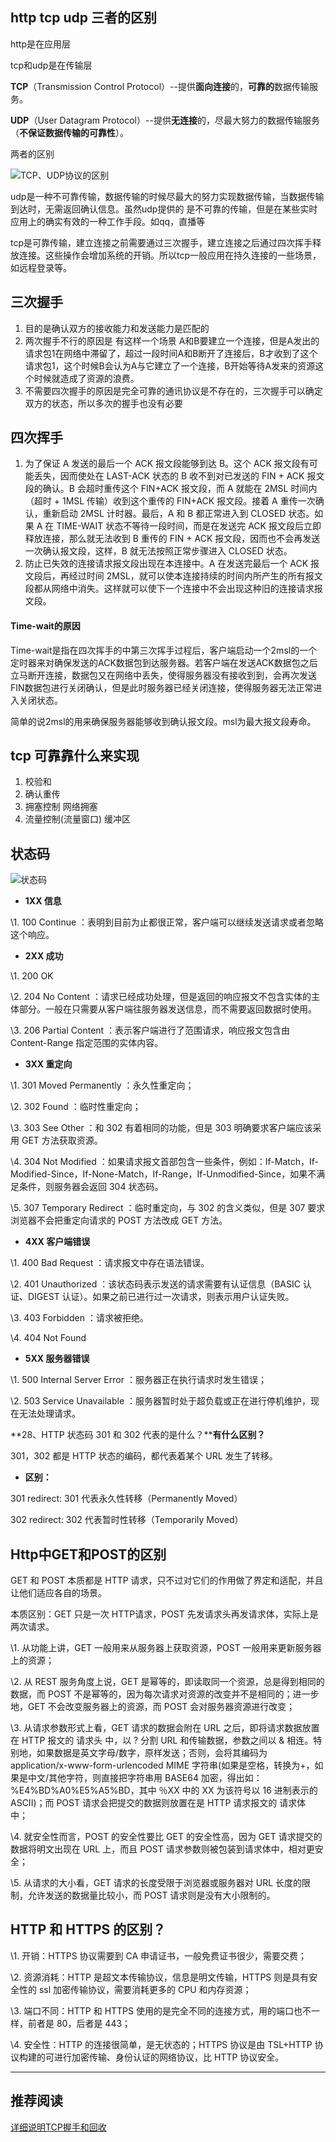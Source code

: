 ## http tcp udp 三者的区别

http是在应用层

tcp和udp是在传输层

**TCP**（Transmission Control Protocol）--提供**面向连接**的，**可靠的**数据传输服务。

**UDP**（User Datagram Protocol）--提供**无连接**的，尽最大努力的数据传输服务（**不保证数据传输的可靠性**）。

两者的区别

![TCP、UDP协议的区别](https://camo.githubusercontent.com/582cf0bd58f1b7859ff7696d0345200d133bee88/68747470733a2f2f6d792d626c6f672d746f2d7573652e6f73732d636e2d6265696a696e672e616c6979756e63732e636f6d2f323031392d31312f7463702d76732d7564702e6a7067)

udp是一种不可靠传输，数据传输的时候尽最大的努力实现数据传输，当数据传输到达时，无需返回确认信息。虽然udp提供的 是不可靠的传输，但是在某些实时应用上的确实有效的一种工作手段。如qq，直播等

tcp是可靠传输，建立连接之前需要通过三次握手，建立连接之后通过四次挥手释放连接。这些操作会增加系统的开销。所以tcp一般应用在持久连接的一些场景，如远程登录等。



## 三次握手

1. 目的是确认双方的接收能力和发送能力是匹配的
2. 两次握手不行的原因是  有这样一个场景 A和B要建立一个连接，但是A发出的请求包1在网络中滞留了，超过一段时间A和B断开了连接后，B才收到了这个请求包1，这个时候B会认为A与它建立了一个连接，B开始等待A发来的资源这个时候就造成了资源的浪费。
3. 不需要四次握手的原因是完全可靠的通讯协议是不存在的，三次握手可以确定双方的状态，所以多次的握手也没有必要





## 四次挥手



1. 为了保证 A 发送的最后一个 ACK 报文段能够到达 B。这个 ACK 报文段有可能丢失，因而使处在 LAST-ACK 状态的 B 收不到对已发送的 FIN + ACK 报文段的确认。B 会超时重传这个 FIN+ACK 报文段，而 A 就能在 2MSL 时间内（超时 + 1MSL 传输）收到这个重传的 FIN+ACK 报文段。接着 A 重传一次确认，重新启动 2MSL 计时器。最后，A 和 B 都正常进入到 CLOSED 状态。如果 A 在 TIME-WAIT 状态不等待一段时间，而是在发送完 ACK 报文段后立即释放连接，那么就无法收到 B 重传的 FIN + ACK 报文段，因而也不会再发送一次确认报文段，这样，B 就无法按照正常步骤进入 CLOSED 状态。
2. 防止已失效的连接请求报文段出现在本连接中。A 在发送完最后一个 ACK 报文段后，再经过时间 2MSL，就可以使本连接持续的时间内所产生的所有报文段都从网络中消失。这样就可以使下一个连接中不会出现这种旧的连接请求报文段。

#### Time-wait的原因

Time-wait是指在四次挥手的中第三次挥手过程后，客户端启动一个2msl的一个定时器来对确保发送的ACK数据包到达服务器。若客户端在发送ACK数据包之后立马断开连接，数据包又在网络中丢失，使得服务器没有接收到到，会再次发送FIN数据包进行关闭确认，但是此时服务器已经关闭连接，使得服务器无法正常进入关闭状态。

简单的说2msl的用来确保服务器能够收到确认报文段。msl为最大报文段寿命。

## tcp 可靠靠什么来实现

1. 校验和
2. 确认重传
3. 拥塞控制 网络拥塞
4. 流量控制(流量窗口)  缓冲区



## 状态码

![状态码](https://camo.githubusercontent.com/08ea24912a75db4a06bfd17995ce464ee4b4af48/68747470733a2f2f6d792d626c6f672d746f2d7573652e6f73732d636e2d6265696a696e672e616c6979756e63732e636f6d2f323031392f372f2545372538412542362545362538302538312545372541302538312e706e67)

- **1XX 信息**

\1. 100 Continue ：表明到目前为止都很正常，客户端可以继续发送请求或者忽略这个响应。

- **2XX 成功**

\1. 200 OK

\2. 204 No Content ：请求已经成功处理，但是返回的响应报文不包含实体的主体部分。一般在只需要从客户端往服务器发送信息，而不需要返回数据时使用。

\3. 206 Partial Content ：表示客户端进行了范围请求，响应报文包含由 Content-Range 指定范围的实体内容。

- **3XX 重定向**

\1. 301 Moved Permanently ：永久性重定向；

\2. 302 Found ：临时性重定向；

\3. 303 See Other ：和 302 有着相同的功能，但是 303 明确要求客户端应该采用 GET 方法获取资源。

\4. 304 Not Modified ：如果请求报文首部包含一些条件，例如：If-Match，If-Modified-Since，If-None-Match，If-Range，If-Unmodified-Since，如果不满足条件，则服务器会返回 304 状态码。

\5. 307 Temporary Redirect ：临时重定向，与 302 的含义类似，但是 307 要求浏览器不会把重定向请求的 POST 方法改成 GET 方法。

- **4XX 客户端错误**

\1. 400 Bad Request ：请求报文中存在语法错误。

\2. 401 Unauthorized ：该状态码表示发送的请求需要有认证信息（BASIC 认证、DIGEST 认证）。如果之前已进行过一次请求，则表示用户认证失败。

\3. 403 Forbidden ：请求被拒绝。

\4. 404 Not Found

- **5XX 服务器错误**

\1. 500 Internal Server Error ：服务器正在执行请求时发生错误；

\2. 503 Service Unavailable ：服务器暂时处于超负载或正在进行停机维护，现在无法处理请求。

**28、HTTP 状态码 301 和 302 代表的是什么？****有什么区别？**

301，302 都是 HTTP 状态的编码，都代表着某个 URL 发生了转移。

- **区别：** 

301 redirect: 301 代表永久性转移（Permanently Moved）

302 redirect: 302 代表暂时性转移（Temporarily Moved）



## Http中GET和POST的区别

GET 和 POST 本质都是 HTTP 请求，只不过对它们的作用做了界定和适配，并且让他们适应各自的场景。

本质区别：GET 只是一次 HTTP请求，POST 先发请求头再发请求体，实际上是两次请求。

\1. 从功能上讲，GET 一般用来从服务器上获取资源，POST 一般用来更新服务器上的资源；

\2. 从 REST 服务角度上说，GET 是幂等的，即读取同一个资源，总是得到相同的数据，而 POST 不是幂等的，因为每次请求对资源的改变并不是相同的；进一步地，GET 不会改变服务器上的资源，而 POST 会对服务器资源进行改变；

\3. 从请求参数形式上看，GET 请求的数据会附在 URL 之后，即将请求数据放置在 HTTP 报文的 请求头 中，以 ? 分割 URL 和传输数据，参数之间以 & 相连。特别地，如果数据是英文字母/数字，原样发送；否则，会将其编码为 application/x-www-form-urlencoded MIME 字符串(如果是空格，转换为+，如果是中文/其他字符，则直接把字符串用 BASE64 加密，得出如：%E4%BD%A0%E5%A5%BD，其中 ％XX 中的 XX 为该符号以 16 进制表示的 ASCII)；而 POST 请求会把提交的数据则放置在是 HTTP 请求报文的 请求体 中；

\4. 就安全性而言，POST 的安全性要比 GET 的安全性高，因为 GET 请求提交的数据将明文出现在 URL 上，而且 POST 请求参数则被包装到请求体中，相对更安全；

\5. 从请求的大小看，GET 请求的长度受限于浏览器或服务器对 URL 长度的限制，允许发送的数据量比较小，而 POST 请求则是没有大小限制的。



## **HTTP 和 HTTPS 的区别？**

\1. 开销：HTTPS 协议需要到 CA 申请证书，一般免费证书很少，需要交费；

\2. 资源消耗：HTTP 是超文本传输协议，信息是明文传输，HTTPS 则是具有安全性的 ssl 加密传输协议，需要消耗更多的 CPU 和内存资源；

\3. 端口不同：HTTP 和 HTTPS 使用的是完全不同的连接方式，用的端口也不一样，前者是 80，后者是 443；

\4. 安全性：HTTP 的连接很简单，是无状态的；HTTPS 协议是由 TSL+HTTP 协议构建的可进行加密传输、身份认证的网络协议，比 HTTP 协议安全。

----



## 推荐阅读

[详细说明TCP握手和回收](https://zhuanlan.zhihu.com/p/86426969?utm_source=wechat_session&utm_medium=social&utm_oi=596464246247264256)

